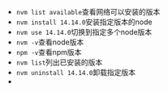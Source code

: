* `nvm list available`查看网络可以安装的版本
* `nvm install 14.14.0`安装指定版本的node
* `nvm use 14.14.0`切换到指定多个node版本
* `nvm -v`查看node版本
* `npm -v`查看npm版本
* `nvm list`列出已安装的版本
* `nvm uninstall 14.14.0`卸载指定版本
* 
